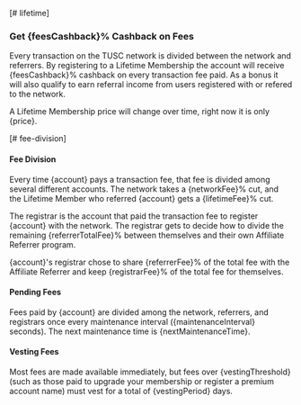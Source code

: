 [# lifetime]
### Get {feesCashback}% Cashback on Fees

Every transaction on the TUSC network is divided between the network and referrers. By registering to a Lifetime Membership the account will receive {feesCashback}% cashback on every transaction fee paid. As a bonus it will also qualify to earn referral income from users registered  with or refered to the network. 

A Lifetime Membership price will change over time, right now it is only {price}.

[# fee-division]
#### Fee Division
Every time {account} pays a transaction fee, that fee is divided among several different accounts. The network takes
a {networkFee}% cut, and the Lifetime Member who referred {account} gets a {lifetimeFee}% cut.

The registrar is the account that paid the transaction fee to register {account} with the network. The registrar gets to decide how to divide the remaining {referrerTotalFee}% between themselves and their own Affiliate Referrer program.

{account}'s registrar chose to share {referrerFee}% of the total fee with the Affiliate Referrer and keep {registrarFee}% of the total fee for themselves.


#### Pending Fees
Fees paid by {account} are divided among the network, referrers, and registrars once every maintenance interval ({maintenanceInterval} seconds). The
next maintenance time is {nextMaintenanceTime}.

#### Vesting Fees

Most fees are made available immediately, but fees over {vestingThreshold}
(such as those paid to upgrade your membership or register a premium account name) must vest for a total of {vestingPeriod} days.
